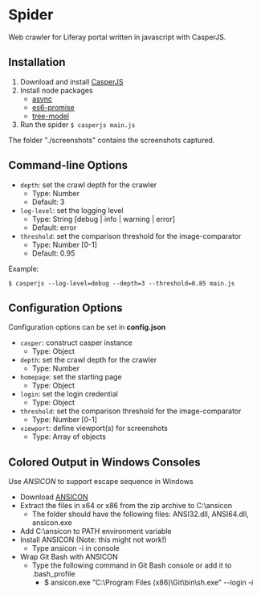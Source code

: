Spider
======
Web crawler for Liferay portal written in javascript with CasperJS.

Installation
------------
1. Download and install [CasperJS](http://casperjs.org/)
2. Install node packages
	- [async](https://www.npmjs.org/package/async)
	- [es6-promise](https://www.npmjs.org/package/es6-promise)
	- [tree-model](https://www.npmjs.org/package/tree-model)
3. Run the spider ```$ casperjs main.js```

The folder "./screenshots" contains the screenshots captured. 

Command-line Options
---------------------
- ```depth```: set the crawl depth for the crawler
	- Type: Number
	- Default: 3
- ```log-level```: set the logging level
	- Type: String [debug | info | warning | error]
	- Default: error
- ```threshold```: set the comparison threshold for the image-comparator
	- Type: Number [0-1]
	- Default: 0.95

Example:

```
$ casperjs --log-level=debug --depth=3 --threshold=0.85 main.js
```

Configuration Options
---------------------
Configuration options can be set in **config.json**

- ```casper```: construct casper instance
	- Type: Object
- ```depth```: set the crawl depth for the crawler
	- Type: Number
- ```homepage```: set the starting page
	- Type: Object
- ```login```: set the login credential
	- Type: Object
- ```threshold```: set the comparison threshold for the image-comparator
	- Type: Number [0-1]
- ```viewport```: define viewport(s) for screenshots
	- Type: Array of objects

Colored Output in Windows Consoles
-----------------------------------
Use *ANSICON* to support escape sequence in Windows

- Download [ANSICON](https://github.com/adoxa/ansicon)
- Extract the files in x64 or x86 from the zip archive to C:\ansicon
	- The folder should have the following files: ANSI32.dll, ANSI64.dll, ansicon.exe
- Add C:\ansicon to PATH environment variable
- Install ANSICON (Note: this might not work!)
	- Type ansicon -i in console
- Wrap Git Bash with ANSICON
	- Type the following command in Git Bash console or add it to .bash_profile
      - $ ansicon.exe "C:\Program Files (x86)\Git\bin\sh.exe" --login -i
